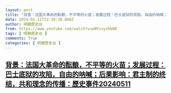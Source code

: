 ```yaml
---
layout: post
title: "背景：法国大革命的酝酿，不平等的火苗；发展过程：巴士底狱的攻陷，自由的呐喊；后果影响：君主制的终结，共和理念的传播：歷史事件20240511"
date: 2024-05-11T22:39:30.000Z
author: 明鏡歷史台
from: https://www.youtube.com/watch?v=wNVivyzkbN8
tags: [ 明鏡歷史台 ]
comments: True
categories: [ 明鏡歷史台 ]
---
```

<!--1715467170000-->
[背景：法国大革命的酝酿，不平等的火苗；发展过程：巴士底狱的攻陷，自由的呐喊；后果影响：君主制的终结，共和理念的传播：歷史事件20240511](https://www.youtube.com/watch?v=wNVivyzkbN8)
------

<div>

</div>

